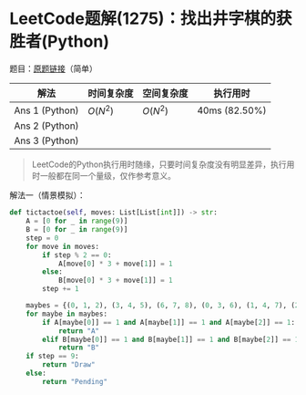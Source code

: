 # LeetCode题解(1275)：找出井字棋的获胜者(Python)

题目：[原题链接](https://leetcode-cn.com/problems/find-winner-on-a-tic-tac-toe-game/)（简单）

| 解法           | 时间复杂度 | 空间复杂度 | 执行用时      |
| -------------- | ---------- | ---------- | ------------- |
| Ans 1 (Python) | $O(N^2)$   | $O(N^2)$   | 40ms (82.50%) |
| Ans 2 (Python) |            |            |               |
| Ans 3 (Python) |            |            |               |

>  LeetCode的Python执行用时随缘，只要时间复杂度没有明显差异，执行用时一般都在同一个量级，仅作参考意义。

解法一（情景模拟）：

```python
def tictactoe(self, moves: List[List[int]]) -> str:
    A = [0 for _ in range(9)]
    B = [0 for _ in range(9)]
    step = 0
    for move in moves:
        if step % 2 == 0:
            A[move[0] * 3 + move[1]] = 1
        else:
            B[move[0] * 3 + move[1]] = 1
        step += 1

    maybes = {(0, 1, 2), (3, 4, 5), (6, 7, 8), (0, 3, 6), (1, 4, 7), (2, 5, 8), (0, 4, 8), (2, 4, 6)}
    for maybe in maybes:
        if A[maybe[0]] == 1 and A[maybe[1]] == 1 and A[maybe[2]] == 1:
            return "A"
        elif B[maybe[0]] == 1 and B[maybe[1]] == 1 and B[maybe[2]] == 1:
            return "B"
    if step == 9:
        return "Draw"
    else:
        return "Pending"
```